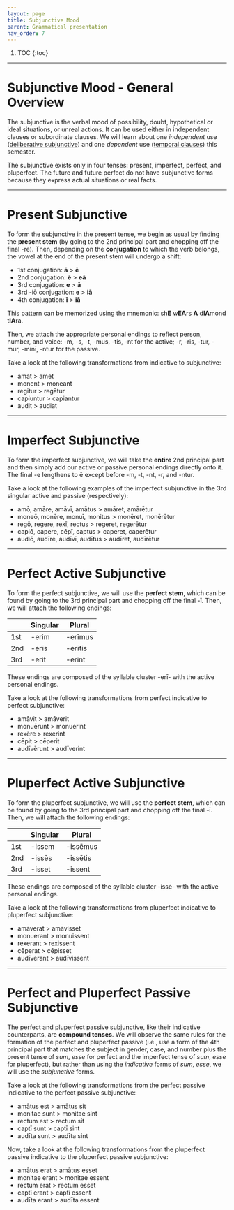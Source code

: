 ```yaml
---
layout: page
title: Subjunctive Mood
parent: Grammatical presentation
nav_order: 7
---
```


1. TOC
{:toc}

***

# Subjunctive Mood - General Overview

The subjunctive is the verbal mood of possibility, doubt, hypothetical or ideal situations, or unreal actions. It can be used either in independent clauses or subordinate clauses. We will learn about one *independent* use ([deliberative subjunctive](../05-questions#deliberative-subjunctive)) and one *dependent* use ([temporal clauses](../08-temporal-clauses)) this semester.

The subjunctive exists only in four tenses: present, imperfect, perfect, and pluperfect. The future and future perfect do not have subjunctive forms because they express actual situations or real facts.

***

# Present Subjunctive

To form the subjunctive in the present tense, we begin as usual by finding the **present stem** (by going to the 2nd principal part and chopping off the final -re). Then, depending on the **conjugation** to which the verb belongs, the vowel at the end of the present stem will undergo a shift:

- 1st conjugation: **ā** > **ē**
- 2nd conjugation: **ē** > **eā**
- 3rd conjugation: **e** > **ā**
- 3rd -iō conjugation: **e** > **iā**
- 4th conjugation: **ī** > **iā**

This pattern can be memorized using the mnemonic: sh**E** w**EA**rs **A** d**IA**mond t**IA**ra.

Then, we attach the appropriate personal endings to reflect person, number, and voice: -m, -s, -t, -mus, -tis, -nt for the active; -r, -ris, -tur, -mur, -minī, -ntur for the passive.

Take a look at the following transformations from indicative to subjunctive:

- amat > amet
- monent > moneant
- regitur > regātur
- capiuntur > capiantur
- audit > audiat

***

# Imperfect Subjunctive

To form the imperfect subjunctive, we will take the **entire** 2nd principal part and then simply add our active or passive personal endings directly onto it. The final -e lengthens to ē except before -m, -t, -nt, -r, and -ntur.

Take a look at the following examples of the imperfect subjunctive in the 3rd singular active and passive (respectively):

- amō, amāre, amāvī, amātus > amāret, amārētur
- moneō, monēre, monuī, monitus > monēret, monērētur
- regō, regere, rexī, rectus > regeret, regerētur
- capiō, capere, cēpī, captus > caperet, caperētur
- audiō, audīre, audīvī, audītus > audīret, audīrētur

***

# Perfect Active Subjunctive

To form the perfect subjunctive, we will use the **perfect stem**, which can be found by going to the 3rd principal part and chopping off the final -ī. Then, we will attach the following endings:

| | Singular | Plural |
|--------|--------|--------|
| 1st | -erim | -erīmus |
| 2nd | -erīs | -erītis |
| 3rd | -erit | -erint |

These endings are composed of the syllable cluster -erī- with the active personal endings.

Take a look at the following transformations from perfect indicative to perfect subjunctive:

- amāvit > amāverit
- monuērunt > monuerint
- rexēre > rexerint
- cēpit > cēperit
- audīvērunt > audīverint

***

# Pluperfect Active Subjunctive

To form the pluperfect subjunctive, we will use the **perfect stem**, which can be found by going to the 3rd principal part and chopping off the final -ī. Then, we will attach the following endings:

| | Singular | Plural |
|--------|--------|--------|
| 1st | -issem | -issēmus |
| 2nd | -issēs | -issētis |
| 3rd | -isset | -issent |

These endings are composed of the syllable cluster -issē- with the active personal endings.

Take a look at the following transformations from pluperfect indicative to pluperfect subjunctive:

- amāverat > amāvisset
- monuerant > monuissent
- rexerant > rexissent
- cēperat > cēpisset
- audīverant > audīvissent

***

# Perfect and Pluperfect Passive Subjunctive

The perfect and pluperfect passive subjunctive, like their indicative counterparts, are **compound tenses**. We will observe the same rules for the formation of the perfect and pluperfect passive (i.e., use a form of the 4th principal part that matches the subject in gender, case, and number plus the present tense of *sum*, *esse* for perfect and the imperfect tense of *sum*, *esse* for pluperfect), but rather than using the *indicative* forms of *sum*, *esse*, we will use the *subjunctive* forms.

Take a look at the following transformations from the perfect passive indicative to the perfect passive subjunctive:

- amātus est > amātus sit
- monitae sunt > monitae sint
- rectum est > rectum sit
- captī sunt > captī sint
- audīta sunt > audīta sint

Now, take a look at the following transformations from the pluperfect passive indicative to the pluperfect passive subjunctive:

- amātus erat > amātus esset
- monitae erant > monitae essent
- rectum erat > rectum esset
- captī erant > captī essent
- audīta erant > audīta essent
